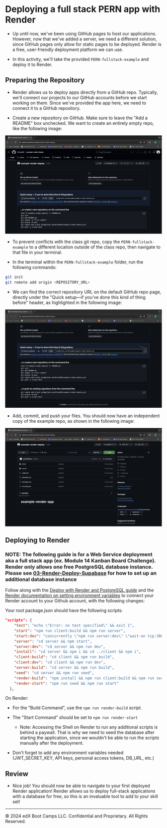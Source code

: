 # Deploying a full stack PERN app with Render

* Up until now, we've been using GitHub pages to host our applications. However, now that we've added a server, we need a different solution, since GitHub pages only allow for static pages to be deployed. Render is a free, user-friendly deployment platform we can use.

* In this activity, we'll take the provided `PERN-fullstack-example` and deploy it to Render.

## Preparing the Repository

* Render allows us to deploy apps directly from a GitHub repo. Typically, we'll connect our projects to our GitHub accounts before we start working on them. Since we've provided the app here, we need to connect it to a GitHub repository.

* Create a new repository on GitHub. Make sure to leave the "Add a README" box unchecked. We want to create an entirely empty repo, like the following image:

![Image showing a GitHub repo with no files or folders](./Images/01-empty-github-repo.png)

* To prevent conflicts with the class git repo, copy the `PERN-fullstack-example` to a different location outside of the class repo, then navigate to that file in your terminal.

* In the terminal within the `PERN-fullstack-example` folder, run the following commands:

```sh
git init
git remote add origin <REPOSITORY_URL>
```

* We can find the correct repository URL on the default GitHub repo page, directly under the "Quick setup&mdash;if you’ve done this kind of thing before" header, as highlighted in the following image:

![Image showing a GitHub repo with no files or folders, but highlighting clone URL](./Images/02-clone-url.png)

* Add, commit, and push your files. You should now have an independent copy of the example repo, as shown in the following image:

![Image showing a GitHub repo updated with two recent commits](./Images/03-uploaded-repo.png)

## Deploying to Render

### NOTE: The following guide is for a Web Service deployment aka a full stack app (ex. Module 14 Kanban Board Challenge). Render only allows one free PostgreSQL database instance. Please see [03-Render-Deploy-Supabase](../03-Render-Deploy-Supabase/README.md) for how to set up an additional database instance

Follow along with the [Deploy with Render and PostgreSQL guide](https://coding-boot-camp.github.io/full-stack/render/deploy-with-render-and-postgresql) and the [Render documentation on setting environment variables](https://docs.render.com/configure-environment-variables) to connect your Render account to your Github account, with the following changes:

Your root package.json should have the following scripts:

```json
"scripts": {
    "test": "echo \"Error: no test specified\" && exit 1",
    "start": "npm run client:build && npm run server",
    "start:dev": "concurrently \"npm run server:dev\" \"wait-on tcp:3001 && npm run client:dev\"",
    "server": "cd server && npm start",
    "server:dev": "cd server && npm run dev",
    "install": "cd server && npm i && cd ../client && npm i",
    "client:build": "cd client && npm run build",
    "client:dev": "cd client && npm run dev",
    "server:build": "cd server && npm run build",
    "seed": "cd server && npm run seed",
    "render-build": "npm install && npm run client:build && npm run server:build",
    "render-start": "npm run seed && npm run start"
  },
```

On Render:

* For the "Build Command", use the `npm run render-build` script.

* The "Start Command" should be set to `npm run render-start`

  * Note: Accessing the Shell on Render to run any additional scripts is behind a paywall. That is why we need to seed the database after starting the application, since we wouldn't be able to run the scripts manually after the deployment.

* Don't forget to add any environment variables needed (JWT_SECRET_KEY, API keys, personal access tokens, DB_URL, etc.)

## Review

* Nice job! You should now be able to navigate to your first deployed Render application! Render allows us to deploy full-stack applications with a database for free, so this is an invaluable tool to add to your skill set!

---

© 2024 edX Boot Camps LLC. Confidential and Proprietary. All Rights Reserved.
